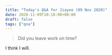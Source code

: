 ```yaml
---
title: "Today's Q&A for Jiayee (09 Nov 2020)"
date: 2020-11-09T10:10:00+08:00
draft: false
tags: ["qna"]
---
```

> Did you leave work on time?

I think I will.
